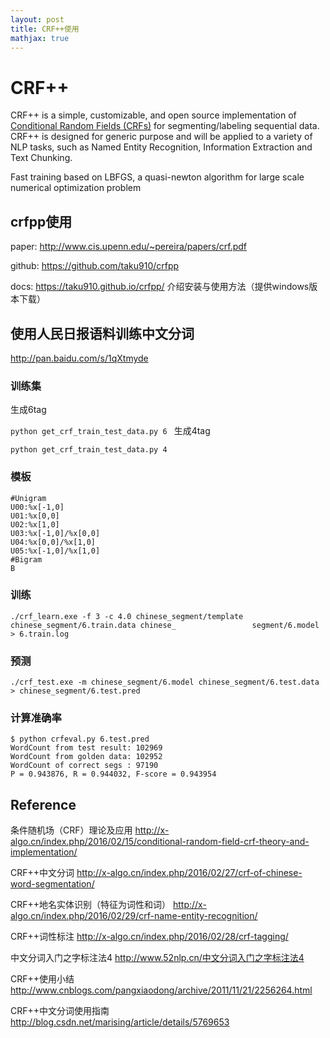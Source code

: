 ```yaml
---
layout: post
title: CRF++使用
mathjax: true
---
```


# CRF++

CRF++ is a simple, customizable, and open source implementation of [Conditional Random Fields (CRFs)](http://www.cis.upenn.edu/~pereira/papers/crf.pdf) for segmenting/labeling sequential data. CRF++ is designed for generic purpose and will be applied to a variety of NLP tasks, such as Named Entity Recognition, Information Extraction and Text Chunking.

Fast training based on LBFGS, a quasi-newton algorithm for large scale numerical optimization problem

## crfpp使用

paper: http://www.cis.upenn.edu/~pereira/papers/crf.pdf

github: https://github.com/taku910/crfpp

docs:   https://taku910.github.io/crfpp/ 介绍安装与使用方法（提供windows版本下载）

## 使用人民日报语料训练中文分词

http://pan.baidu.com/s/1qXtmyde

### 训练集

生成6tag

`python get_crf_train_test_data.py 6
`
生成4tag

`python get_crf_train_test_data.py 4`

### 模板

    #Unigram
    U00:%x[-1,0]
    U01:%x[0,0]
    U02:%x[1,0]
    U03:%x[-1,0]/%x[0,0]
    U04:%x[0,0]/%x[1,0]
    U05:%x[-1,0]/%x[1,0]
    #Bigram
    B

### 训练

`./crf_learn.exe -f 3 -c 4.0 chinese_segment/template chinese_segment/6.train.data chinese_                 segment/6.model > 6.train.log`

### 预测

`./crf_test.exe -m chinese_segment/6.model chinese_segment/6.test.data > chinese_segment/6.test.pred`

### 计算准确率

    $ python crfeval.py 6.test.pred
    WordCount from test result: 102969
    WordCount from golden data: 102952
    WordCount of correct segs : 97190
    P = 0.943876, R = 0.944032, F-score = 0.943954

## Reference

条件随机场（CRF）理论及应用
http://x-algo.cn/index.php/2016/02/15/conditional-random-field-crf-theory-and-implementation/

CRF++中文分词
http://x-algo.cn/index.php/2016/02/27/crf-of-chinese-word-segmentation/

CRF++地名实体识别（特征为词性和词）
http://x-algo.cn/index.php/2016/02/29/crf-name-entity-recognition/

CRF++词性标注
http://x-algo.cn/index.php/2016/02/28/crf-tagging/

中文分词入门之字标注法4
http://www.52nlp.cn/中文分词入门之字标注法4

CRF++使用小结
http://www.cnblogs.com/pangxiaodong/archive/2011/11/21/2256264.html

CRF++中文分词使用指南
http://blog.csdn.net/marising/article/details/5769653
